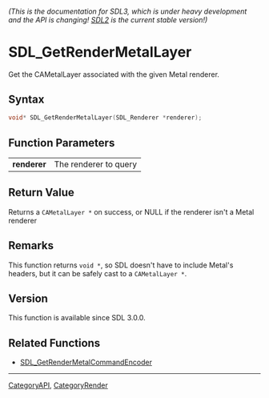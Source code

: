 ###### (This is the documentation for SDL3, which is under heavy development and the API is changing! [SDL2](https://wiki.libsdl.org/SDL2/) is the current stable version!)
# SDL_GetRenderMetalLayer

Get the CAMetalLayer associated with the given Metal renderer.

## Syntax

```c
void* SDL_GetRenderMetalLayer(SDL_Renderer *renderer);

```

## Function Parameters

|                  |                       |
| ---------------- | --------------------- |
| **renderer**     | The renderer to query |

## Return Value

Returns a `CAMetalLayer *` on success, or NULL if the renderer isn't a
Metal renderer

## Remarks

This function returns `void *`, so SDL doesn't have to include Metal's
headers, but it can be safely cast to a `CAMetalLayer *`.

## Version

This function is available since SDL 3.0.0.

## Related Functions

* [SDL_GetRenderMetalCommandEncoder](SDL_GetRenderMetalCommandEncoder)

----
[CategoryAPI](CategoryAPI), [CategoryRender](CategoryRender)

